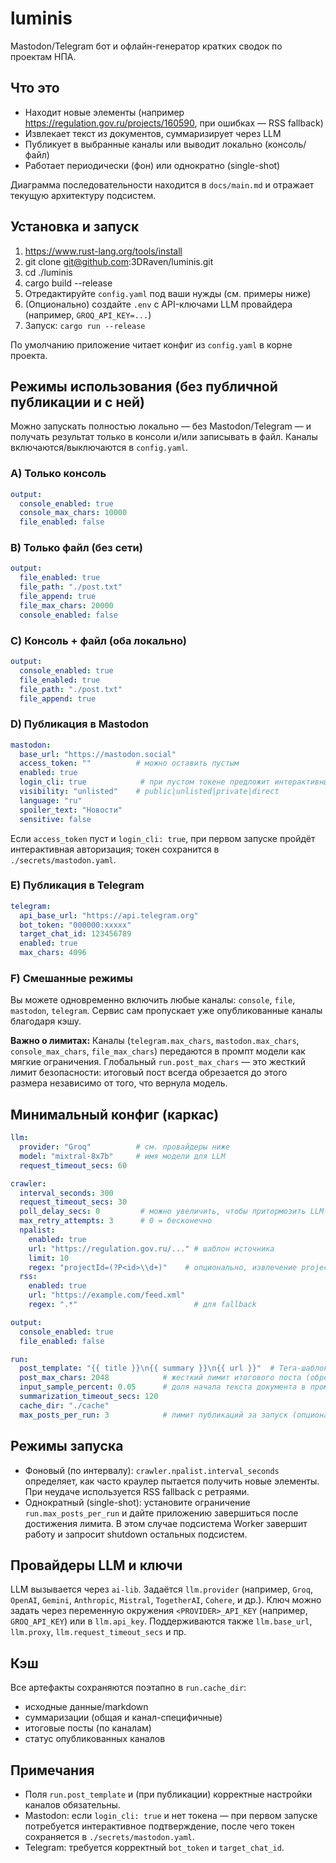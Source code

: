 # luminis
Mastodon/Telegram бот и офлайн-генератор кратких сводок по проектам НПА.

## Что это
- Находит новые элементы (например https://regulation.gov.ru/projects/160590, при ошибках — RSS fallback)
- Извлекает текст из документов, суммаризирует через LLM
- Публикует в выбранные каналы или выводит локально (консоль/файл)
- Работает периодически (фон) или однократно (single-shot)

Диаграмма последовательности находится в `docs/main.md` и отражает текущую архитектуру подсистем.

## Установка и запуск

1. https://www.rust-lang.org/tools/install
2. git clone git@github.com:3DRaven/luminis.git
3. cd ./luminis
4. cargo build --release
5. Отредактируйте `config.yaml` под ваши нужды (см. примеры ниже)
6. (Опционально) создайте `.env` с API-ключами LLM провайдера (например, `GROQ_API_KEY=...`)
7. Запуск: `cargo run --release`

По умолчанию приложение читает конфиг из `config.yaml` в корне проекта.

## Режимы использования (без публичной публикации и с ней)

Можно запускать полностью локально — без Mastodon/Telegram — и получать результат только в консоли и/или записывать в файл. Каналы включаются/выключаются в `config.yaml`.

### A) Только консоль
```yaml
output:
  console_enabled: true
  console_max_chars: 10000
  file_enabled: false
```

### B) Только файл (без сети)
```yaml
output:
  file_enabled: true
  file_path: "./post.txt"
  file_append: true
  file_max_chars: 20000
  console_enabled: false
```

### C) Консоль + файл (оба локально)
```yaml
output:
  console_enabled: true
  file_enabled: true
  file_path: "./post.txt"
  file_append: true
```

### D) Публикация в Mastodon
```yaml
mastodon:
  base_url: "https://mastodon.social"
  access_token: ""          # можно оставить пустым
  enabled: true
  login_cli: true            # при пустом токене предложит интерактивный вход и сохранит его в ./secrets/mastodon.yaml
  visibility: "unlisted"    # public|unlisted|private|direct
  language: "ru"
  spoiler_text: "Новости"
  sensitive: false
```

Если `access_token` пуст и `login_cli: true`, при первом запуске пройдёт интерактивная авторизация; токен сохранится в `./secrets/mastodon.yaml`.

### E) Публикация в Telegram
```yaml
telegram:
  api_base_url: "https://api.telegram.org"
  bot_token: "000000:xxxxx"
  target_chat_id: 123456789
  enabled: true
  max_chars: 4096
```

### F) Смешанные режимы
Вы можете одновременно включить любые каналы: `console`, `file`, `mastodon`, `telegram`. Сервис сам пропускает уже опубликованные каналы благодаря кэшу.

**Важно о лимитах:** Каналы (`telegram.max_chars`, `mastodon.max_chars`, `console_max_chars`, `file_max_chars`) передаются в промпт модели как мягкие ограничения. Глобальный `run.post_max_chars` — это жесткий лимит безопасности: итоговый пост всегда обрезается до этого размера независимо от того, что вернула модель.

## Минимальный конфиг (каркас)
```yaml
llm:
  provider: "Groq"          # см. провайдеры ниже
  model: "mixtral-8x7b"     # имя модели для LLM
  request_timeout_secs: 60

crawler:
  interval_seconds: 300
  request_timeout_secs: 30
  poll_delay_secs: 0         # можно увеличить, чтобы притормозить LLM-вызовы
  max_retry_attempts: 3      # 0 = бесконечно
  npalist:
    enabled: true
    url: "https://regulation.gov.ru/..." # шаблон источника
    limit: 10
    regex: "projectId=(?P<id>\\d+)"    # опционально, извлечение project_id
  rss:
    enabled: true
    url: "https://example.com/feed.xml"
    regex: ".*"                          # для fallback

output:
  console_enabled: true
  file_enabled: false

run:
  post_template: "{{ title }}\n{{ summary }}\n{{ url }}"  # Tera-шаблон итогового поста (обязателен)
  post_max_chars: 2048            # жесткий лимит итогового поста (обрежется с троеточием)
  input_sample_percent: 0.05      # доля начала текста документа в промпте (0..1)
  summarization_timeout_secs: 120
  cache_dir: "./cache"
  max_posts_per_run: 3            # лимит публикаций за запуск (опционально)
```

## Режимы запуска
- Фоновый (по интервалу): `crawler.npalist.interval_seconds` определяет, как часто краулер пытается получить новые элементы. При неудаче используется RSS fallback с ретраями.
- Однократный (single-shot): установите ограничение `run.max_posts_per_run` и дайте приложению завершиться после достижения лимита. В этом случае подсистема Worker завершит работу и запросит shutdown остальных подсистем.

## Провайдеры LLM и ключи
LLM вызывается через `ai-lib`. Задаётся `llm.provider` (например, `Groq`, `OpenAI`, `Gemini`, `Anthropic`, `Mistral`, `TogetherAI`, `Cohere`, и др.). Ключ можно задать через переменную окружения `<PROVIDER>_API_KEY` (например, `GROQ_API_KEY`) или в `llm.api_key`. Поддерживаются также `llm.base_url`, `llm.proxy`, `llm.request_timeout_secs` и пр.

## Кэш
Все артефакты сохраняются поэтапно в `run.cache_dir`:
- исходные данные/markdown
- суммаризации (общая и канал-специфичные)
- итоговые посты (по каналам)
- статус опубликованных каналов

## Примечания
- Поля `run.post_template` и (при публикации) корректные настройки каналов обязательны.
- Mastodon: если `login_cli: true` и нет токена — при первом запуске потребуется интерактивное подтверждение, после чего токен сохраняется в `./secrets/mastodon.yaml`.
- Telegram: требуется корректный `bot_token` и `target_chat_id`.
